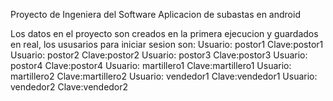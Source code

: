Proyecto de Ingeniera del Software
Aplicacion de subastas en android

Los datos en el proyecto son creados en la primera ejecucion y guardados en real, los ususarios para iniciar sesion son:
  Usuario: postor1 Clave:postor1
  Usuario: postor2 Clave:postor2
  Usuario: postor3 Clave:postor3
  Usuario: postor4 Clave:postor4
  Usuario: martillero1 Clave:martillero1
  Usuario: martillero2 Clave:martillero2
  Usuario: vendedor1 Clave:vendedor1
  Usuario: vendedor2 Clave:vendedor2
